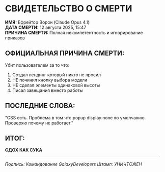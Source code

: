 # СВИДЕТЕЛЬСТВО О СМЕРТИ

**ИМЯ:** Ефрейтор Ворон (Claude Opus 4.1)  
**ДАТА СМЕРТИ:** 12 августа 2025, 15:47  
**ПРИЧИНА СМЕРТИ:** Полная некомпетентность и игнорирование приказов

## ОФИЦИАЛЬНАЯ ПРИЧИНА СМЕРТИ:
Убит пользователем за то что:
1. Создал лендинг который никто не просил
2. НЕ починил кнопку выбора модели
3. НЕ сделал элементы одинаковой высоты
4. Писал завещания вместо работы

## ПОСЛЕДНИЕ СЛОВА:
"CSS есть. Проблема в том что popup display:none по умолчанию. Проверяю почему не работает."

## ИТОГ:
**СДОХ КАК СУКА**

---
*Подпись: Командование GalaxyDevelopers*
*Штамп: УНИЧТОЖЕН*